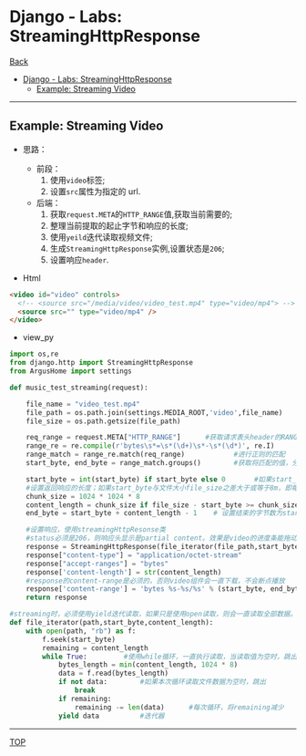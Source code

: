 # Django - Labs: StreamingHttpResponse

[Back](../index.md)

- [Django - Labs: StreamingHttpResponse](#django---labs-streaminghttpresponse)
  - [Example: Streaming Video](#example-streaming-video)

---

## Example: Streaming Video

- 思路：

  - 前段：
    1. 使用`video`标签;
    2. 设置`src`属性为指定的 url.
  - 后端：
    1. 获取`request.META`的`HTTP_RANGE`值,获取当前需要的;
    2. 整理当前提取的起止字节和响应的长度;
    3. 使用`yeild`迭代读取视频文件;
    4. 生成`StreamingHttpResponse`实例,设置状态是`206`;
    5. 设置响应`header`.

- Html

```html
<video id="video" controls>
  <!-- <source src="/media/video/video_test.mp4" type="video/mp4"> -->
  <source src="" type="video/mp4" />
</video>
```

- view_py

```python
import os,re
from django.http import StreamingHttpResponse
from ArgusHome import settings

def music_test_streaming(request):

    file_name = "video_test.mp4"
    file_path = os.path.join(settings.MEDIA_ROOT,'video',file_name)
    file_size = os.path.getsize(file_path)

    req_range = request.META["HTTP_RANGE"]      #获取请求表头header的RANGE,通常是"bytes=0-"
    range_re = re.compile(r'bytes\s*=\s*(\d+)\s*-\s*(\d*)', re.I)       #创建正则规则
    range_match = range_re.match(req_range)            #进行正则的匹配
    start_byte, end_byte = range_match.groups()        #获取将匹配的值，分别是请求的开始和结束字节

    start_byte = int(start_byte) if start_byte else 0       #如果start_byte不为空，则等于该值的整数类型;如果是空，即第一次请求,则为0
    #设置返回响应的长度；如果start_byte与文件大小file_size之差大于或等于8m，即每片响应体最大体积，则取值为8m; 否则取值为他们的差
    chunk_size = 1024 * 1024 * 8
    content_length = chunk_size if file_size - start_byte >= chunk_size else file_size - start_byte
    end_byte = start_byte + content_length - 1    # 设置结束的字节数为start_byte + content_length

    #设置响应，使用streamingHttpResonse类
    #status必须是206，则响应头显示是partial content。效果是video的进度条能拖动。如果是默认值200，则进度条不能拖动
    response = StreamingHttpResponse(file_iterator(file_path,start_byte,content_length),status=206)
    response["content-type"] = "application/octet-stream"
    response["accept-ranges"] = "bytes"
    response['content-length'] = str(content_length)
    #response的content-range是必须的，否则video组件会一直下载，不会断点播放
    response['content-range'] = 'bytes %s-%s/%s' % (start_byte, end_byte, file_size)
    return response

#streaming时，必须使用yield迭代读取，如果只是使用open读取，则会一直读取全部数据。
def file_iterator(path,start_byte,content_length):
    with open(path, "rb") as f:
        f.seek(start_byte)
        remaining = content_length
        while True:         #使用while循环，一直执行读取，当读取值为空时，跳出break
            bytes_length = min(content_length, 1024 * 8)
            data = f.read(bytes_length)
            if not data:        #如果本次循环读取文件数据为空时，跳出
                break
            if remaining:
                remaining -= len(data)      #每次循环，将remaining减少
            yield data          #迭代器


```

---

[TOP](#django---labs-streaminghttpresponse)
